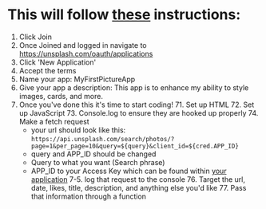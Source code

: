 # This will follow [these](https://unsplash.com/documentation#creating-a-developer-account) instructions: 
  1. Click Join
  2. Once Joined and logged in navigate to https://unsplash.com/oauth/applications
  3. Click 'New Application'
  4. Accept the terms
  5. Name your app: MyFirstPictureApp
  6. Give your app a description: This app is to enhance my ability to style images, cards, and more.
  7. Once you've done this it's time to start coding!
    71. Set up HTML
    72. Set up JavaScript
    73. Console.log to ensure they are hooked up properly
    74. Make a fetch request
      * your url should look like this: 				
      `https://api.unsplash.com/search/photos/?page=1&per_page=10&query=${query}&client_id=${cred.APP_ID}`
      * query and APP_ID should be changed
      * Query to what you want (Search phrase)
      * APP_ID to your Access Key which can be found within [your application](https://unsplash.com/oauth/applications)
    7-5. log that request to the console
    76. Target the url, date, likes, title, description, and anything else you'd like 
    77. Pass that information through a function 
